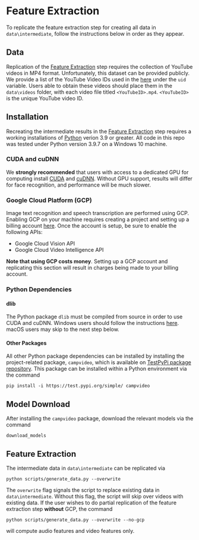 # Feature Extraction
To replicate the feature extraction step for creating all data in ``data\intermediate``, follow the instructions below in order as they appear.

## Data
Replication of the [Feature Extraction](#Feature-Extraction) step requires the collection of YouTube videos in MP4 format. Unfortunately, this dataset can be provided publicly. We provide a list of the YouTube Video IDs used in the [here](../data/matches/matches.csv) under the `uid` variable. Users able to obtain these videos should place them in the ``data\videos`` folder, with each video file titled ``<YouTubeID>.mp4``. ``<YouTubeID>`` is the unique YouTube video ID.

## Installation
Recreating the intermediate results in the [Feature Extraction](#Feature-Extraction) step requires a working installations of [Python](https://www.python.org/downloads/) verion 3.9 or greater. All code in this repo was tested under Python version 3.9.7 on a Windows 10 machine.

### CUDA and cuDNN
We **strongly recommended** that users with access to a dedicated GPU for computing install [CUDA](https://developer.nvidia.com/cuda-downloads) and [cuDNN](https://developer.nvidia.com/cudnn). Without GPU support, results will differ for face recognition, and performance will be much slower.

### Google Cloud Platform (GCP)
Image text recognition and speech transcription are performed using GCP. Enabling GCP on your machine requires creating a project and setting up a billing account [here](https://cloud.google.com/docs/get-started). Once the account is setup, be sure to enable the following APIs:
- Google Cloud Vision API
- Google Cloud Video Intelligence API

**Note that using GCP costs money**. Setting up a GCP account and replicating this section will result in charges being made to your billing account.

### Python Dependencies
#### dlib
The Python package ``dlib`` must be compiled from source in order to use CUDA and cuDNN. Windows users should follow the instructions [here](../readme.md#dlib). macOS users may skip to the next step below.

#### Other Packages
All other Python package dependencies can be installed by installing the project-related package, ``campvideo``, which is available on [TestPyPi package repository](https://test.pypi.org/project/campvideo/). This package can be installed within a Python environment via the command

    pip install -i https://test.pypi.org/simple/ campvideo

## Model Download
After installing the ``campvideo`` package, download the relevant models via the command

    download_models
    
## Feature Extraction
The intermediate data in ``data\intermediate`` can be replicated via

    python scripts/generate_data.py --overwrite
    
The ``overwrite`` flag signals the script to replace existing data in ``data\intermediate``. Without this flag, the script will skip over videos with existing data. If the user wishes to do partial replication of the feature extraction step **without** GCP, the command

    python scripts/generate_data.py --overwrite --no-gcp
    
will compute audio features and video features only.
